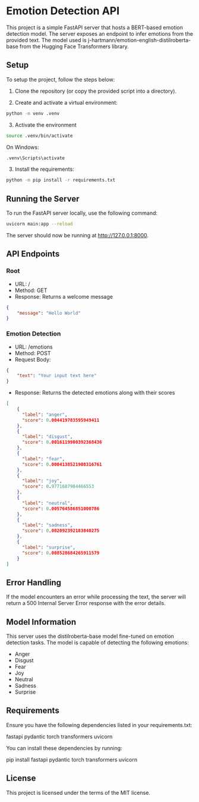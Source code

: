 # Emotion Detection API

This project is a simple FastAPI server that hosts a BERT-based emotion detection model. The server exposes an endpoint to infer emotions from the provided text. The model used is j-hartmann/emotion-english-distilroberta-base from the Hugging Face Transformers library.

## Setup

To setup the project, follow the steps below:

1. Clone the repository (or copy the provided script into a directory).

2. Create and activate a virtual environment:

```sh
python -m venv .venv
```

3. Activate the environment

```sh
source .venv/bin/activate
```

On Windows:
```sh
.venv\Scripts\activate
```


3. Install the requirements:

```sh
python -m pip install -r requirements.txt
```

## Running the Server

To run the FastAPI server locally, use the following command:

```sh
uvicorn main:app --reload
```

The server should now be running at http://127.0.0.1:8000.

## API Endpoints

### Root

- URL: /
- Method: GET
- Response: Returns a welcome message

```json
{
	"message": "Hello World"
}
```


### Emotion Detection

- URL: /emotions
- Method: POST
- Request Body:

```json
{
	"text": "Your input text here"
}
```


- Response: Returns the detected emotions along with their scores

```json
[
    {
      "label": "anger",
      "score": 0.004419783595949411
    },
    {
      "label": "disgust",
      "score": 0.0016119900392368436
    },
    {
      "label": "fear",
      "score": 0.0004138521908316761
    },
    {
      "label": "joy",
      "score": 0.9771687984466553
    },
    {
      "label": "neutral",
      "score": 0.005764586851000786
    },
    {
      "label": "sadness",
      "score": 0.002092392183840275
    },
    {
      "label": "surprise",
      "score": 0.008528684265911579
    }
]
```

## Error Handling

If the model encounters an error while processing the text, the server will return a 500 Internal Server Error response with the error details.

## Model Information

This server uses the distilroberta-base model fine-tuned on emotion detection tasks. The model is capable of detecting the following emotions:
- Anger
- Disgust
- Fear
- Joy
- Neutral
- Sadness
- Surprise

## Requirements

Ensure you have the following dependencies listed in your requirements.txt:

fastapi
pydantic
torch
transformers
uvicorn


You can install these dependencies by running:

pip install fastapi pydantic torch transformers uvicorn


## License

This project is licensed under the terms of the MIT license.
